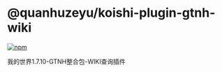 # @quanhuzeyu/koishi-plugin-gtnh-wiki

[![npm](https://img.shields.io/npm/v/@quanhuzeyu/koishi-plugin-gtnh-wiki?style=flat-square)](https://www.npmjs.com/package/@quanhuzeyu/koishi-plugin-gtnh-wiki)

我的世界1.7.10-GTNH整合包-WIKI查询插件
